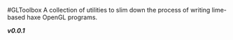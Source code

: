 #GLToolbox
A collection of utilities to slim down the process of writing lime-based haxe OpenGL programs.

***v0.0.1***
